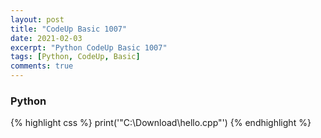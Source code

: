 ```yaml
---
layout: post
title: "CodeUp Basic 1007"
date: 2021-02-03
excerpt: "Python CodeUp Basic 1007"
tags: [Python, CodeUp, Basic]
comments: true
---
```


### Python
{% highlight css %}
print('\"C:\\Download\\hello.cpp\"')
{% endhighlight %}